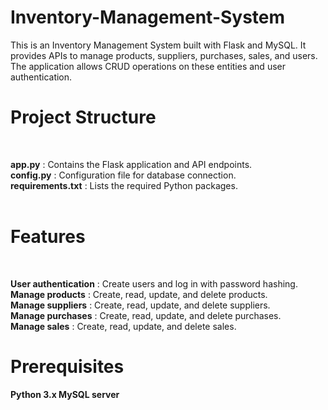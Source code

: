# Inventory-Management-System

This is an Inventory Management System built with Flask and MySQL. It provides APIs to manage products, suppliers, purchases, sales, and users. The application allows CRUD operations on these entities and user authentication.

# Project Structure
<br>

**app.py** : Contains the Flask application and API endpoints.<br>
**config.py** : Configuration file for database connection. <br>
**requirements.txt** : Lists the required Python packages. <br>
<br>

# Features
<br>

**User authentication** : Create users and log in with password hashing. <br>
**Manage products** : Create, read, update, and delete products. <br>
**Manage suppliers** : Create, read, update, and delete suppliers. <br>
**Manage purchases** : Create, read, update, and delete purchases.  <br>
**Manage sales** : Create, read, update, and delete sales. <br>


# Prerequisites
**Python 3.x
MySQL server**


